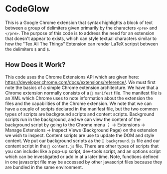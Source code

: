 # CodeGlow
This is a Google Chrome extension that syntax highlights a block of text between a group of delimiters given primarily by the characters `<pre>` and `</pre>`. The purpose of this code is to address the need for an extension
that doesn't appear to exists, which can style textual characters similar to how the "Tex All The Things" Extension can render LaTeX scripst between the delimiters `$` and `$`.

## How Does it Work?
This code uses the Chrome Extensions API which are given here: https://developer.chrome.com/docs/extensions/reference/. We must first note the basics of a simple Chrome extension architecture. We have that a Chrome extension normally consists of a `📜 manifest` file. The manifest file is an XML which Chrome uses to note information about the extension the files and the capabilities of the Chrome extension. We note that we can have a couple of scripts declared in the manifest file, but the two common types of scripts are background scripts and content scripts. Background scripts run in the background, and we can view the content of the background script by going to the Chrome menu ⋮ → Extensions → Manage Extensions → Inspect Views (Background Page) on the extension we wish to inspect. Content scripts are use to update the DOM and style content. We put our background scripts as the `📜 background.js` file and our content script in the `📜 content.js` file. There are other types of scripts that you can include: like a pop-up script, dev-tools script, and an options script which can be investigated or add in at a later time. Note, functions defined in one javascript file may be accessed by other javascript files because they are bundled in the same environment.
